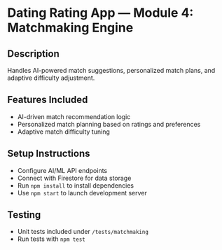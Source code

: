 # Dating Rating App — Module 4: Matchmaking Engine

## Description  
Handles AI-powered match suggestions, personalized match plans, and adaptive difficulty adjustment.

## Features Included  
- AI-driven match recommendation logic  
- Personalized match planning based on ratings and preferences  
- Adaptive match difficulty tuning  

## Setup Instructions  
- Configure AI/ML API endpoints  
- Connect with Firestore for data storage  
- Run `npm install` to install dependencies  
- Use `npm start` to launch development server

## Testing  
- Unit tests included under `/tests/matchmaking`  
- Run tests with `npm test`
